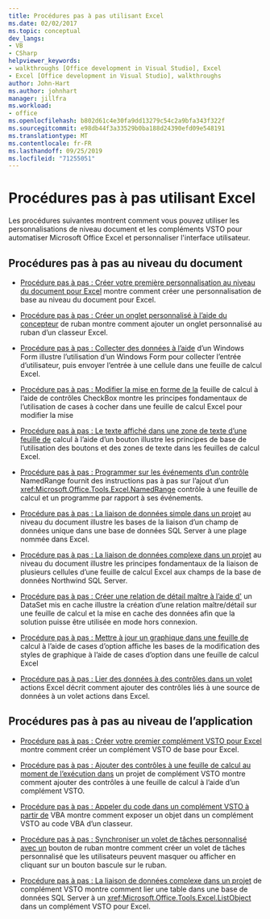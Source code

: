 ```yaml
---
title: Procédures pas à pas utilisant Excel
ms.date: 02/02/2017
ms.topic: conceptual
dev_langs:
- VB
- CSharp
helpviewer_keywords:
- walkthroughs [Office development in Visual Studio], Excel
- Excel [Office development in Visual Studio], walkthroughs
author: John-Hart
ms.author: johnhart
manager: jillfra
ms.workload:
- office
ms.openlocfilehash: b802d61c4e30fa9dd13279c54c2a9bfa343f322f
ms.sourcegitcommit: e98db44f3a33529b0ba188d24390efd09e548191
ms.translationtype: MT
ms.contentlocale: fr-FR
ms.lasthandoff: 09/25/2019
ms.locfileid: "71255051"
---
```

# <a name="walkthroughs-using-excel"></a>Procédures pas à pas utilisant Excel
  Les procédures suivantes montrent comment vous pouvez utiliser les personnalisations de niveau document et les compléments VSTO pour automatiser Microsoft Office Excel et personnaliser l'interface utilisateur.

## <a name="document-level-walkthroughs"></a>Procédures pas à pas au niveau du document
- [Procédure pas à pas : Créer votre première personnalisation au niveau du document pour Excel](../vsto/walkthrough-creating-your-first-document-level-customization-for-excel.md) montre comment créer une personnalisation de base au niveau du document pour Excel.

- [Procédure pas à pas : Créer un onglet personnalisé à l’aide du concepteur](../vsto/walkthrough-creating-a-custom-tab-by-using-the-ribbon-designer.md) de ruban montre comment ajouter un onglet personnalisé au ruban d’un classeur Excel.

- [Procédure pas à pas : Collecter des données à l’aide](../vsto/walkthrough-collecting-data-using-a-windows-form.md) d’un Windows Form illustre l’utilisation d’un Windows Form pour collecter l’entrée d’utilisateur, puis envoyer l’entrée à une cellule dans une feuille de calcul Excel.

- [Procédure pas à pas : Modifier la mise en forme de la](../vsto/walkthrough-changing-worksheet-formatting-using-checkbox-controls.md) feuille de calcul à l’aide de contrôles CheckBox montre les principes fondamentaux de l’utilisation de cases à cocher dans une feuille de calcul Excel pour modifier la mise

- [Procédure pas à pas : Le texte affiché dans une zone de texte d’une feuille de](../vsto/walkthrough-displaying-text-in-a-text-box-in-a-worksheet-using-a-button.md) calcul à l’aide d’un bouton illustre les principes de base de l’utilisation des boutons et des zones de texte dans les feuilles de calcul Excel.

- [Procédure pas à pas : Programmer sur les événements d’un contrôle](../vsto/walkthrough-programming-against-events-of-a-namedrange-control.md) NamedRange fournit des instructions pas à pas sur l’ajout d’un <xref:Microsoft.Office.Tools.Excel.NamedRange> contrôle à une feuille de calcul et un programme par rapport à ses événements.

- [Procédure pas à pas : La liaison de données simple dans un projet](../vsto/walkthrough-simple-data-binding-in-a-document-level-project.md) au niveau du document illustre les bases de la liaison d’un champ de données unique dans une base de données SQL Server à une plage nommée dans Excel.

- [Procédure pas à pas : La liaison de données complexe dans un projet](../vsto/walkthrough-complex-data-binding-in-a-document-level-project.md) au niveau du document illustre les principes fondamentaux de la liaison de plusieurs cellules d’une feuille de calcul Excel aux champs de la base de données Northwind SQL Server.

- [Procédure pas à pas : Créer une relation de détail maître à l’aide d'](../vsto/walkthrough-creating-a-master-detail-relation-using-a-cached-dataset.md) un DataSet mis en cache illustre la création d’une relation maître/détail sur une feuille de calcul et la mise en cache des données afin que la solution puisse être utilisée en mode hors connexion.

- [Procédure pas à pas : Mettre à jour un graphique dans une feuille de](../vsto/walkthrough-updating-a-chart-in-a-worksheet-using-radio-buttons.md) calcul à l’aide de cases d’option affiche les bases de la modification des styles de graphique à l’aide de cases d’option dans une feuille de calcul Excel

- [Procédure pas à pas : Lier des données à des contrôles dans un volet](../vsto/walkthrough-binding-data-to-controls-on-an-excel-actions-pane.md) actions Excel décrit comment ajouter des contrôles liés à une source de données à un volet actions dans Excel.

## <a name="application-level-walkthroughs"></a>Procédures pas à pas au niveau de l’application
- [Procédure pas à pas : Créer votre premier complément VSTO pour Excel](../vsto/walkthrough-creating-your-first-vsto-add-in-for-excel.md) montre comment créer un complément VSTO de base pour Excel.

- [Procédure pas à pas : Ajouter des contrôles à une feuille de calcul au moment de l’exécution dans](../vsto/walkthrough-adding-controls-to-a-worksheet-at-run-time-in-vsto-add-in-project.md) un projet de complément VSTO montre comment ajouter des contrôles à une feuille de calcul à l’aide d’un complément VSTO.

- [Procédure pas à pas : Appeler du code dans un complément VSTO à partir de](../vsto/walkthrough-calling-code-in-a-vsto-add-in-from-vba.md) VBA montre comment exposer un objet dans un complément VSTO au code VBA d’un classeur.

- [Procédure pas à pas : Synchroniser un volet de tâches personnalisé avec un](../vsto/walkthrough-synchronizing-a-custom-task-pane-with-a-ribbon-button.md) bouton de ruban montre comment créer un volet de tâches personnalisé que les utilisateurs peuvent masquer ou afficher en cliquant sur un bouton bascule sur le ruban.

- [Procédure pas à pas : La liaison de données complexe dans un projet](../vsto/walkthrough-complex-data-binding-in-vsto-add-in-project.md) de complément VSTO montre comment lier une table dans une base de données SQL Server à un <xref:Microsoft.Office.Tools.Excel.ListObject> dans un complément VSTO pour Excel.
